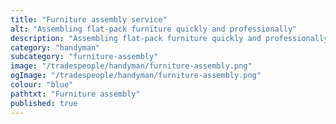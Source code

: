 ```yaml
---
title: "Furniture assembly service"
alt: "Assembling flat-pack furniture quickly and professionally"
description: "Assembling flat-pack furniture quickly and professionally"
category: "handyman"
subcategory: "furniture-assembly"
image: "/tradespeople/handyman/furniture-assembly.png"
ogImage: "/tradespeople/handyman/furniture-assembly.png"
colour: "blue"
pathtxt: "Furniture assembly"
published: true
---
```

